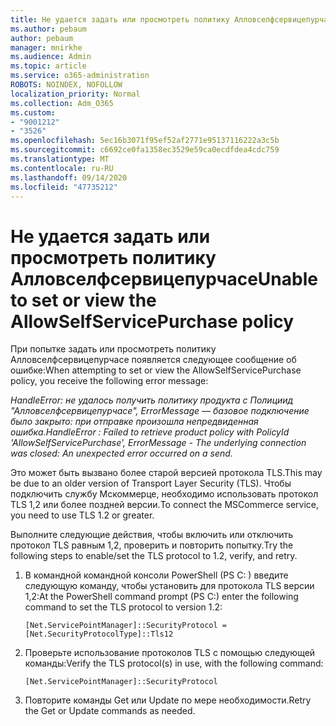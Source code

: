 ```yaml
---
title: Не удается задать или просмотреть политику Алловселфсервицепурчасе
ms.author: pebaum
author: pebaum
manager: mnirkhe
ms.audience: Admin
ms.topic: article
ms.service: o365-administration
ROBOTS: NOINDEX, NOFOLLOW
localization_priority: Normal
ms.collection: Adm_O365
ms.custom:
- "9001212"
- "3526"
ms.openlocfilehash: 5ec16b3071f95ef52af2771e95137116222a3c5b
ms.sourcegitcommit: c6692ce0fa1358ec3529e59ca0ecdfdea4cdc759
ms.translationtype: MT
ms.contentlocale: ru-RU
ms.lasthandoff: 09/14/2020
ms.locfileid: "47735212"
---
```

# <a name="unable-to-set-or-view-the-allowselfservicepurchase-policy"></a><span data-ttu-id="2f9db-102">Не удается задать или просмотреть политику Алловселфсервицепурчасе</span><span class="sxs-lookup"><span data-stu-id="2f9db-102">Unable to set or view the AllowSelfServicePurchase policy</span></span>

<span data-ttu-id="2f9db-103">При попытке задать или просмотреть политику Алловселфсервицепурчасе появляется следующее сообщение об ошибке:</span><span class="sxs-lookup"><span data-stu-id="2f9db-103">When attempting to set or view the AllowSelfServicePurchase policy, you receive the following error message:</span></span>

<span data-ttu-id="2f9db-104">*HandleError: не удалось получить политику продукта с Полициид "Алловселфсервицепурчасе", ErrorMessage — базовое подключение было закрыто: при отправке произошла непредвиденная ошибка.*</span><span class="sxs-lookup"><span data-stu-id="2f9db-104">*HandleError : Failed to retrieve product policy with PolicyId 'AllowSelfServicePurchase', ErrorMessage - The underlying connection was closed: An unexpected error occurred on a send.*</span></span>

<span data-ttu-id="2f9db-105">Это может быть вызвано более старой версией протокола TLS.</span><span class="sxs-lookup"><span data-stu-id="2f9db-105">This may be due to an older version of Transport Layer Security (TLS).</span></span> <span data-ttu-id="2f9db-106">Чтобы подключить службу Мскоммерце, необходимо использовать протокол TLS 1,2 или более поздней версии.</span><span class="sxs-lookup"><span data-stu-id="2f9db-106">To connect the MSCommerce service, you need to use TLS 1.2 or greater.</span></span>  

<span data-ttu-id="2f9db-107">Выполните следующие действия, чтобы включить или отключить протокол TLS равным 1,2, проверить и повторить попытку.</span><span class="sxs-lookup"><span data-stu-id="2f9db-107">Try the following steps to enable/set the TLS protocol to 1.2, verify, and retry.</span></span>
 1. <span data-ttu-id="2f9db-108">В командной командной консоли PowerShell (PS C: \) введите следующую команду, чтобы установить для протокола TLS версии 1,2:</span><span class="sxs-lookup"><span data-stu-id="2f9db-108">At the PowerShell command prompt (PS C:\) enter the following command to set the TLS protocol to version 1.2:</span></span>

    `[Net.ServicePointManager]::SecurityProtocol = [Net.SecurityProtocolType]::Tls12`

2. <span data-ttu-id="2f9db-109">Проверьте использование протоколов TLS с помощью следующей команды:</span><span class="sxs-lookup"><span data-stu-id="2f9db-109">Verify the TLS protocol(s) in use, with the following command:</span></span>

    `[Net.ServicePointManager]::SecurityProtocol` 

3. <span data-ttu-id="2f9db-110">Повторите команды Get или Update по мере необходимости.</span><span class="sxs-lookup"><span data-stu-id="2f9db-110">Retry the Get or Update commands as needed.</span></span>

